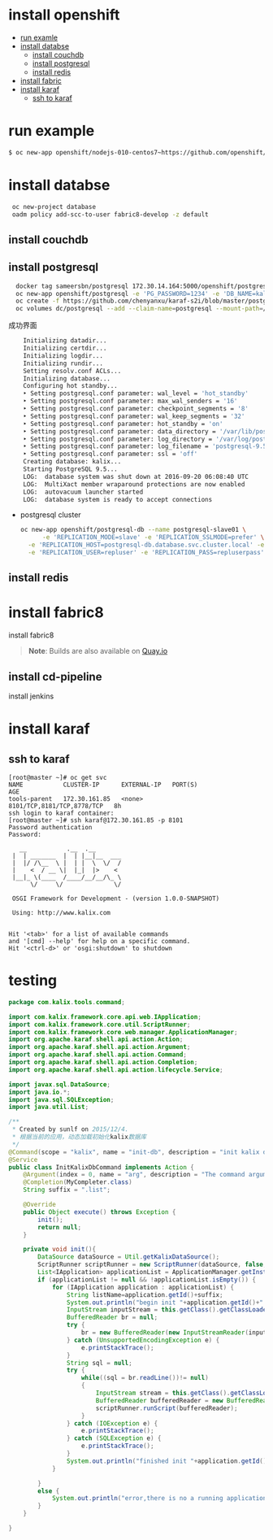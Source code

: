 # install openshift

- [run examle](#run-example)
- [install databse](#install-databse)  
    - [install couchdb](install-couchdb)
    - [install postgresql](install-postgresql)
    - [install redis](install-redis)  
- [install fabric](#install-fabric)       
- [install karaf](#install-karaf) 
    - [ssh to karaf](#ssh-to-karaf) 

# run example

```bash
$ oc new-app openshift/nodejs-010-centos7~https://github.com/openshift/nodejs-ex.git
```

# install databse  

```bash
 oc new-project database
 oadm policy add-scc-to-user fabric8-develop -z default
```

## install couchdb
## install postgresql
```bash
  docker tag sameersbn/postgresql 172.30.14.164:5000/openshift/postgresql
  oc new-app openshift/postgresql -e 'PG_PASSWORD=1234' -e 'DB_NAME=kalix' -e 'REPLICATION_USER=repluser' -e 'REPLICATION_PASS=repluserpass'
  oc create -f https://github.com/chenyanxu/karaf-s2i/blob/master/postgresql/postgresql-pvc.yaml
  oc volumes dc/postgresql --add --claim-name=postgresql --mount-path=/var/lib/postgresql \ -t persistentVolumeClaim --overwrite
```
  成功界面
```bash
    Initializing datadir...
    Initializing certdir...
    Initializing logdir...
    Initializing rundir...
    Setting resolv.conf ACLs...
    Initializing database...
    Configuring hot standby...
    ‣ Setting postgresql.conf parameter: wal_level = 'hot_standby'
    ‣ Setting postgresql.conf parameter: max_wal_senders = '16'
    ‣ Setting postgresql.conf parameter: checkpoint_segments = '8'
    ‣ Setting postgresql.conf parameter: wal_keep_segments = '32'
    ‣ Setting postgresql.conf parameter: hot_standby = 'on'
    ‣ Setting postgresql.conf parameter: data_directory = '/var/lib/postgresql/9.5/main'
    ‣ Setting postgresql.conf parameter: log_directory = '/var/log/postgresql'
    ‣ Setting postgresql.conf parameter: log_filename = 'postgresql-9.5-main.log'
    ‣ Setting postgresql.conf parameter: ssl = 'off'
    Creating database: kalix...
    Starting PostgreSQL 9.5...
    LOG:  database system was shut down at 2016-09-20 06:08:40 UTC
    LOG:  MultiXact member wraparound protections are now enabled
    LOG:  autovacuum launcher started
    LOG:  database system is ready to accept connections
```

* postgresql cluster  

    ```bash  
    oc new-app openshift/postgresql-db --name postgresql-slave01 \
          -e 'REPLICATION_MODE=slave' -e 'REPLICATION_SSLMODE=prefer' \
      -e 'REPLICATION_HOST=postgresql-db.database.svc.cluster.local' -e 'REPLICATION_PORT=5432'  \
      -e 'REPLICATION_USER=repluser' -e 'REPLICATION_PASS=repluserpass' 
    ```

## install redis 

# install fabric8
install fabric8
> **Note**: Builds are also available on [Quay.io](https://quay.io/repository/sameersbn/postgresql)  

## install cd-pipeline

install jenkins

# install karaf

## ssh to karaf

    [root@master ~]# oc get svc
    NAME           CLUSTER-IP      EXTERNAL-IP   PORT(S)                      AGE
    tools-parent   172.30.161.85   <none>        8101/TCP,8181/TCP,8778/TCP   8h
    ssh login to karaf container:
    [root@master ~]# ssh karaf@172.30.161.85 -p 8101
    Password authentication
    Password:
    
       __           .__  .__
     |  | _______  |  | |__|__  ___
     |  |/ /\__  \ |  | |  \  \/  /
     |    <  / __ \|  |_|  |>    <
     |__|_ \(____  /____/__/__/\_ \
          \/     \/              \/
    
     OSGI Framework for Development - (version 1.0.0-SNAPSHOT)
    
     Using: http://www.kalix.com
    
    
    Hit '<tab>' for a list of available commands
    and '[cmd] --help' for help on a specific command.
    Hit '<ctrl-d>' or 'osgi:shutdown' to shutdown

# testing

```java
package com.kalix.tools.command;

import com.kalix.framework.core.api.web.IApplication;
import com.kalix.framework.core.util.ScriptRunner;
import com.kalix.framework.core.web.manager.ApplicationManager;
import org.apache.karaf.shell.api.action.Action;
import org.apache.karaf.shell.api.action.Argument;
import org.apache.karaf.shell.api.action.Command;
import org.apache.karaf.shell.api.action.Completion;
import org.apache.karaf.shell.api.action.lifecycle.Service;

import javax.sql.DataSource;
import java.io.*;
import java.sql.SQLException;
import java.util.List;

/**
 * Created by sunlf on 2015/12/4.
 * 根据当前的应用，动态加载初始化kalix数据库
 */
@Command(scope = "kalix", name = "init-db", description = "init kalix database")
@Service
public class InitKalixDbCommand implements Action {
    @Argument(index = 0, name = "arg", description = "The command argument", required = false, multiValued = false)
    @Completion(MyCompleter.class)
    String suffix = ".list";

    @Override
    public Object execute() throws Exception {
        init();
        return null;
    }

    private void init(){
        DataSource dataSource = Util.getKalixDataSource();
        ScriptRunner scriptRunner = new ScriptRunner(dataSource, false, true);
        List<IApplication> applicationList = ApplicationManager.getInstall().getApplicationList();
        if (applicationList != null && !applicationList.isEmpty()) {
            for (IApplication application : applicationList) {
                String listName=application.getId()+suffix;
                System.out.println("begin init "+application.getId()+" database...");
                InputStream inputStream = this.getClass().getClassLoader().getResourceAsStream(listName);
                BufferedReader br = null;
                try {
                    br = new BufferedReader(new InputStreamReader(inputStream, "UTF-8"));
                } catch (UnsupportedEncodingException e) {
                    e.printStackTrace();
                }
                String sql = null;
                try {
                    while((sql = br.readLine())!= null)
                    {
                        InputStream stream = this.getClass().getClassLoader().getResourceAsStream(sql);
                        BufferedReader bufferedReader = new BufferedReader(new InputStreamReader(stream, "UTF-8"));
                        scriptRunner.runScript(bufferedReader);
                    }
                } catch (IOException e) {
                    e.printStackTrace();
                } catch (SQLException e) {
                    e.printStackTrace();
                }
                System.out.println("finished init "+application.getId()+" database...");
            }

        }
        else {
            System.out.println("error,there is no a running application！");
        }
    }

}
```